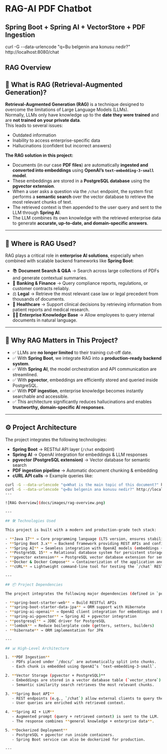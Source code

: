 #  RAG-AI PDF Chatbot
Spring Boot + Spring AI + VectorStore + PDF Ingestion
---
curl -G --data-urlencode "q=Bu belgenin ana konusu nedir?" http://localhost:8080/chat

## RAG Overview  

## 📖 What is RAG (Retrieval-Augmented Generation)?

**Retrieval-Augmented Generation (RAG)** is a technique designed to overcome the limitations of Large Language Models (LLMs).  
Normally, LLMs only have knowledge up to the **date they were trained** and are **not trained on your private data**.  
This leads to several issues:
- Outdated information
- Inability to access enterprise-specific data
- Hallucinations (confident but incorrect answers)

**The RAG solution in this project:**
- Documents (in our case **PDF files**) are automatically **ingested and converted into embeddings** using **OpenAI’s `text-embedding-3-small` model**.
- These embeddings are stored in a **PostgreSQL database** using the **pgvector extension**.
- When a user asks a question via the `/chat` endpoint, the system first performs a **semantic search** over the vector database to retrieve the most relevant chunks of text.
- The retrieved context is then appended to the user query and sent to the LLM through **Spring AI**.
- The LLM combines its own knowledge with the retrieved enterprise data to generate **accurate, up-to-date, and domain-specific answers**.

---

## 🚀 Where is RAG Used?

RAG plays a critical role in **enterprise AI solutions**, especially when combined with scalable backend frameworks like **Spring Boot**:

- 📚 **Document Search & Q&A** → Search across large collections of PDFs and generate contextual summaries.
- 🏦 **Banking & Finance** → Query compliance reports, regulations, or customer contracts reliably.
- ⚖️ **Legal** → Retrieve the most relevant case law or legal precedent from thousands of documents.
- 🏥 **Healthcare** → Support clinical decisions by retrieving information from patient reports and medical research.
- 👩‍💼 **Enterprise Knowledge Base** → Allow employees to query internal documents in natural language.

---

## 🎯 Why RAG Matters in This Project?

- ✅ LLMs are **no longer limited** to their training cut-off date.
- ✅ With **Spring Boot**, we integrate RAG into a **production-ready backend system**.
- ✅ With **Spring AI**, the model orchestration and API communication are streamlined.
- ✅ With **pgvector**, embeddings are efficiently stored and queried inside PostgreSQL.
- ✅ With **PDF ingestion**, enterprise knowledge becomes instantly searchable and accessible.
- ✅ This architecture significantly reduces hallucinations and enables **trustworthy, domain-specific AI responses**.

---

## ⚙️ Project Architecture

The project integrates the following technologies:

- **Spring Boot** → RESTful API layer (`/chat` endpoint)
- **Spring AI** → OpenAI integration for embeddings & LLM responses
- **pgvector (PostgreSQL extension)** → Vector database for semantic search
- **PDF ingestion pipeline** → Automatic document chunking & embedding
- **cURL API calls** → Example queries like:

```bash
curl -G --data-urlencode "q=What is the main topic of this document?" http://localhost:8080/chat
curl -G --data-urlencode "q=Bu belgenin ana konusu nedir?" http://localhost:8080/chat
---

![RAG Overview](docs/images/rag-overview.png) 

---

## 🛠️ Technologies Used

This project is built with a modern and production-grade tech stack:  

- **Java 17** → Core programming language (LTS version, ensures stability and performance)  
- **Spring Boot 3.x** → Backend framework providing REST APIs and configuration management  
- **Spring AI** → Seamless integration with OpenAI models (embeddings + LLM orchestration)  
- **PostgreSQL 15** → Relational database system for persistent storage  
- **pgvector extension** → PostgreSQL vector database extension for semantic search and embeddings storage  
- **Docker & Docker Compose** → Containerization of the application and database for easy deployment  
- **cURL** → Lightweight command-line tool for testing the `/chat` REST API endpoints  

---

## 📦 Project Dependencies

The project integrates the following major dependencies (defined in `pom.xml`):  

- **spring-boot-starter-web** → Build RESTful APIs  
- **spring-boot-starter-data-jpa** → ORM support with Hibernate  
- **spring-ai-openai** → OpenAI client integration for embeddings and LLM  
- **spring-ai-pgvector** → Spring AI + pgvector integration  
- **postgresql** → JDBC driver for PostgreSQL  
- **lombok** → Reduce boilerplate code (getters, setters, builders)  
- **hibernate** → ORM implementation for JPA  

---

## 📊 High-Level Architecture

1. **PDF Ingestion**  
   - PDFs placed under `/docs/` are automatically split into chunks.  
   - Each chunk is embedded using OpenAI’s `text-embedding-3-small`.  

2. **Vector Storage (pgvector + PostgreSQL)**  
   - Embeddings are stored in a vector database table (`vector_store`).  
   - Semantic similarity search retrieves the most relevant chunks.  

3. **Spring Boot API**  
   - REST endpoints (e.g., `/chat`) allow external clients to query the system.  
   - User queries are enriched with retrieved context.  

4. **Spring AI + LLM**  
   - Augmented prompt (query + retrieved context) is sent to the LLM.  
   - The response combines **general knowledge + enterprise data**.  

5. **Dockerized Deployment**  
   - PostgreSQL + pgvector run inside containers.  
   - Spring Boot service can also be dockerized for production.  

---
